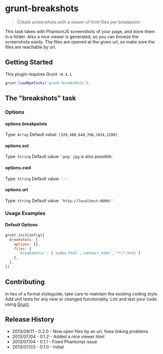 # grunt-breakshots

> Create screenshots with a viewer of html files per breakpoint

This task takes with PhantomJS screenshots of your page, and store them in a folder. Also a nice viewer is generated, so you can browse the screenshots easily.
The files are opened at the given url, so make sure the files are reachable by url.


## Getting Started
This plugin requires Grunt `~0.4.1`

```js
grunt.loadNpmTasks('grunt-breakshots');
```

## The "breakshots" task

### Options

#### options.breakpoints
Type: `Array`
Default value: `[320,480,640,768,1024,1200]`

#### options.ext
Type: `String`
Default value: `'png'`
`jpg` is also possible.

#### options.cwd
Type: `String`
Default value: `'.'`

#### options.url
Type: `String`
Default value: `'http://localhost:8000/'`


### Usage Examples

#### Default Options
```js
grunt.initConfig({
  breakshots: {
    options: {},
    files: {
      'breakshots/': ['index.html','contact.html','**/*.html']
    },
  },
})
```


## Contributing
In lieu of a formal styleguide, take care to maintain the existing coding style. Add unit tests for any new or changed functionality. Lint and test your code using [Grunt](http://gruntjs.com/).

## Release History
- 2013/09/11 - 0.2.0 - Now open files by an url, fixes linking problems
- 2013/07/04 - 0.1.2 - Added a nice viewer html
- 2013/07/04 - 0.1.1 - Fixed Phantomjs issue
- 2013/07/03 - 0.1.0 - Initial
